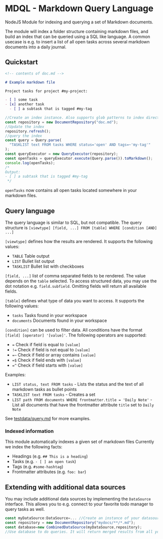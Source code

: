 # MDQL - Markdown Query Language

NodeJS Module for indexing and querying a set of Markdown documents.

The module will index a folder structure containing markdown files, and build an index that can be queried using a SQL like language. A common usecase is e.g. to insert a list of all open tasks across several markdown documents into a daily journal.

## Quickstart

```markdown
<!-- contents of doc.md -->

# Example markdown file

Project tasks for project #my-project:

- [ ] some task
- [x] another task
  - [ ] a subtask that is tagged #my-tag
```

```typescript
//Create an index instance. Also supports glob patterns to index directories.
const repository = new DocumentRepository("doc.md");
//Update the index
repository.refresh();
//query the index
const query = Query.parse(
  "TASKLIST text FROM tasks WHERE status='open' AND tags=~'my-tag'"
);
const queryExecutor = new QueryExecutor(repository);
const openTasks = queryExecutor.execute(Query.parse()).toMarkdown();
console.log(openTasks);
/*
Output:
- [ ] a subtask that is tagged #my-tag
 */
```

`openTasks` now contains all open tasks located somewhere in your markdown files.

## Query language

The query language is similar to SQL, but not compatible. The query structure is
`[viewtype] [field, ...] FROM [table] WHERE [condition [AND] ...]`

`[viewtype]` defines how the results are rendered. It supports the following values:
- `TABLE` Table output
- `LIST` Bullet list output
- `TASKLIST` Bullet list with checkboxes

`[field, ...]` list of comma separated fields to be rendered. The value depends on the `table` selected. To access structured data, you may use the dot notation e.g. `field.subfield`. Omitting fields will return all available fields.

`[table]` defines what type of data you want to access. It supports the following values:
- `tasks` Tasks found in your workspace
- `documents` Documents found in your workspace

`[condition]` can be used to filter data. All conditions have the format `[field] [operator] '[value]'`. The following operators are supported:
- `=` Check if field is equal to `[value]`
- `!=` Check if field is not equal to `[value]`
- `=~` Check if field or array contains `[value]`
- `=$` Check if field ends with `[value]`
- `=^` Check if field starts with `[value]`


Examples:

- `LIST status, text FROM tasks` - Lists the status and the text of all markdown tasks as bullet points
- `TASKLIST text FROM tasks` - Creates a set
- `LIST path FROM documents WHERE frontmatter.title = 'Daily Note'` - List all documents that have the frontmatter attribute `title` set to `Daily Note`

See [testdata/query.md](./testdata/query.md) for more examples.


### Indexed information
This module automatically indexes a given set of markdown files
Currently we index the following facts:

- Headings (e.g. `## This is a heading`)
- Tasks (e.g. `- [ ] an open task`)
- Tags (e.g. `#some-hashtag`)
- Frontmatter attributes (e.g. `foo: bar`)

## Extending with additional data sources

You may include additional data sources by implementing the `DataSource` interface. This allows you to e.g. connect to your favorite todo manager to query tasks as well.

```typescript
const myDataSource:DataSource=... //Create an instance of your datasource here
const repository = new DocumentRepository("mydocs/**/*.md");
const database=new CombinedDataSource(myDataSource,repository);
//Use database to do queries. It will return merged results from all your data sources
```
